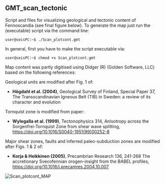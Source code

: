 ## GMT_scan_tectonic

Script and files for visualizing geological and tectonic content of Fennoscandia (see final figure below). To generate the map just run the (executable) script via the command line:

```console
user@seisPC:~$ ./Scan_plotcont.gmt
```
In general, first you have to make the script executable via:
```console
user@seisPC:~$ chmod +x Scan_plotcont.gmt
```

Map content was partly digitised using Didger (R) (Golden Software, LLC) based on the following references:

Geological units are modified after Fig. 1 of:
- **Högdahl et al. (2004)**, Geological Survey of Finland, Special Paper 37, The Transscandinavian Igneous Belt (TIB) in Sweden: a review of its character and evolution

Tornquist zone is modified from paper:
- **Wylegalla et al. (1999)**, Tectonophysics 314, Anisotropy across the Sorgenfrei-Tornquist Zone from shear wave splitting, https://doi.org/10.1016/S0040-1951(99)00252-8

Major shear zones, faults and inferred paleo-subduction zones are modified after Figs. 1 & 2 of:
- **Korja & Heikkinen (2005)**, Precambrian Research 136, 241-268 The accretionary Svecofennian orogen-insight from the BABEL profiles, https://doi.org/10.1016/j.precamres.2004.10.007


![Scan_plotcont_MAP](https://user-images.githubusercontent.com/23025878/57081965-174a2300-6cf6-11e9-8e85-34d4c71c302a.png)

